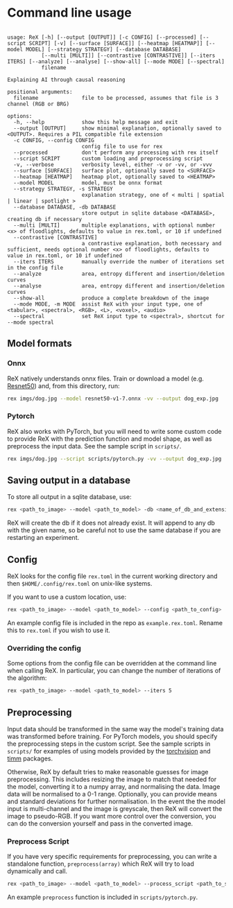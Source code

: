 # Command line usage

```none

usage: ReX [-h] [--output [OUTPUT]] [-c CONFIG] [--processed] [--script SCRIPT] [-v] [--surface [SURFACE]] [--heatmap [HEATMAP]] [--model MODEL] [--strategy STRATEGY] [--database DATABASE]
           [--multi [MULTI]] [--contrastive [CONTRASTIVE]] [--iters ITERS] [--analyze] [--analyse] [--show-all] [--mode MODE] [--spectral]
           filename

Explaining AI through causal reasoning

positional arguments:
  filename              file to be processed, assumes that file is 3 channel (RGB or BRG)

options:
  -h, --help            show this help message and exit
  --output [OUTPUT]     show minimal explanation, optionally saved to <OUTPUT>. Requires a PIL compatible file extension
  -c CONFIG, --config CONFIG
                        config file to use for rex
  --processed           don't perform any processing with rex itself
  --script SCRIPT       custom loading and preprocessing script
  -v, --verbose         verbosity level, either -v or -vv, or -vvv
  --surface [SURFACE]   surface plot, optionally saved to <SURFACE>
  --heatmap [HEATMAP]   heatmap plot, optionally saved to <HEATMAP>
  --model MODEL         model, must be onnx format
  --strategy STRATEGY, -s STRATEGY
                        explanation strategy, one of < multi | spatial | linear | spotlight >
  --database DATABASE, -db DATABASE
                        store output in sqlite database <DATABASE>, creating db if necessary
  --multi [MULTI]       multiple explanations, with optional number <x> of floodlights, defaults to value in rex.toml, or 10 if undefined
  --contrastive [CONTRASTIVE]
                        a contrastive explanation, both necessary and sufficient, needs optional number <x> of floodlights, defaults to value in rex.toml, or 10 if undefined
  --iters ITERS         manually override the number of iterations set in the config file
  --analyze             area, entropy different and insertion/deletion curves
  --analyse             area, entropy different and insertion/deletion curves
  --show-all            produce a complete breakdown of the image
  --mode MODE, -m MODE  assist ReX with your input type, one of <tabular>, <spectral>, <RGB>, <L>, <voxel>, <audio>
  --spectral            set ReX input type to <spectral>, shortcut for --mode spectral
```

## Model formats

### Onnx

ReX natively understands onnx files. Train or download a model (e.g. [Resnet50](https://github.com/onnx/models/blob/main/validated/vision/classification/resnet/model/resnet50-v1-7.onnx)) and, from this directory, run:

```bash
rex imgs/dog.jpg --model resnet50-v1-7.onnx -vv --output dog_exp.jpg
```

### Pytorch

ReX also works with PyTorch, but you will need to write some custom code to provide ReX with the prediction function and model shape, as well as preprocess the input data.
See the sample script in `scripts/`.

```bash
rex imgs/dog.jpg --script scripts/pytorch.py -vv --output dog_exp.jpg
```

## Saving output in a database

To store all output in a sqlite database, use:

```bash
rex <path_to_image> --model <path_to_model> -db <name_of_db_and_extension>
```

ReX will create the db if it does not already exist.
It will append to any db with the given name, so be careful not to use the same database if you are restarting an experiment.

## Config

ReX looks for the config file `rex.toml` in the current working directory and then `$HOME/.config/rex.toml` on unix-like systems.

If you want to use a custom location, use:

```bash
rex <path_to_image> --model <path_to_model> --config <path_to_config>
```

An example config file is included in the repo as `example.rex.toml`.
Rename this to `rex.toml` if you wish to use it.

### Overriding the config

Some options from the config file can be overridden at the command line when calling ReX.
In particular, you can change the number of iterations of the algorithm:

```bash
rex <path_to_image> --model <path_to_model> --iters 5
```

## Preprocessing

Input data should be transformed in the same way the model's training data was transformed before training.
For PyTorch models, you should specify the preprocessing steps in the custom script.
See the sample scripts in `scripts/` for examples of using models provided by the [torchvision](https://pytorch.org/vision/stable/index.html) and [timm](https://huggingface.co/docs/timm/index) packages.

Otherwise, ReX by default tries to make reasonable guesses for image preprocessing.
This includes resizing the image to match that needed for the model, converting it to a numpy array, and normalising the data.
Image data will be normalised to a 0-1 range.
Optionally, you can provide means and standard deviations for further normalisation.
In the event the the model input is multi-channel and the image is greyscale, then ReX will convert the image to pseudo-RGB.
If you want more control over the conversion, you can do the conversion yourself and pass in the converted image.

<!-- If the image has already been resized appropriately for the model, then use the `--processed` flag:

```bash
rex <path_to_image> --model <path_to_model> --processed
``` -->

### Preprocess Script

If you have very specific requirements for preprocessing, you can write a standalone function, `preprocess(array)` which ReX will try to load dynamically and call.

```bash
rex <path_to_image> --model <path_to_model> --process_script <path_to_script.py>
```

An example `preprocess` function is included in `scripts/pytorch.py`.
